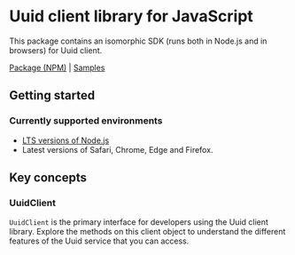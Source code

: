 # Uuid client library for JavaScript

This package contains an isomorphic SDK (runs both in Node.js and in browsers) for Uuid client.



[Package (NPM)](https://www.npmjs.com/package/@msinternal/uuid) |
[Samples](https://github.com/Azure-Samples/azure-samples-js-management)

## Getting started

### Currently supported environments

- [LTS versions of Node.js](https://nodejs.org/about/releases/)
- Latest versions of Safari, Chrome, Edge and Firefox.






## Key concepts

### UuidClient

`UuidClient` is the primary interface for developers using the Uuid client library. Explore the methods on this client object to understand the different features of the Uuid service that you can access.

